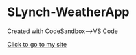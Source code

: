 # SLynch-WeatherApp
Created with CodeSandbox-->VS Code

[Click to go to my site](https://main--eloquent-salamander-e5cb7b.netlify.app/)
